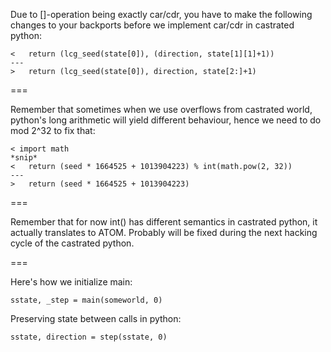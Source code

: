 Due to []-operation being exactly car/cdr, you have to make the following changes to your
backports before we implement car/cdr in castrated python:

```
<   return (lcg_seed(state[0]), (direction, state[1][1]+1))
---
>   return (lcg_seed(state[0]), direction, state[2:]+1)
```

===


Remember that sometimes when we use overflows from castrated world, python's long arithmetic
will yield different behaviour, hence we need to do mod 2^32 to fix that:

```
< import math
*snip*
<   return (seed * 1664525 + 1013904223) % int(math.pow(2, 32))
---
>   return (seed * 1664525 + 1013904223)
```

===


Remember that for now int() has different semantics in castrated python, it actually translates
to ATOM. Probably will be fixed during the next hacking cycle of the castrated python.

===


Here's how we initialize main:

```
sstate, _step = main(someworld, 0)
```

Preserving state between calls in python:

```
sstate, direction = step(sstate, 0)
```
